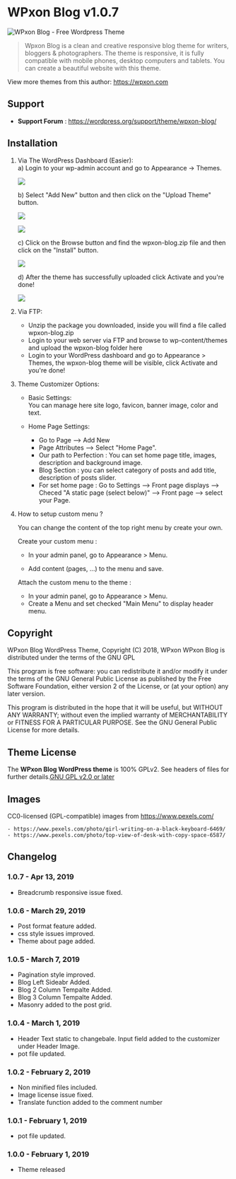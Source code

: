 # WPxon Blog v1.0.7
![WPxon Blog - Free Wordpress Theme](/screenshot.png)

> Wpxon Blog is a clean and creative responsive blog theme for writers, bloggers & photographers. The theme is responsive, it is fully compatible with mobile phones, desktop computers and tablets. You can create a beautiful website with this theme.

View more themes from this author: https://wpxon.com

## Support 
* **Support Forum** : https://wordpress.org/support/theme/wpxon-blog/
 

## Installation 

1. Via The WordPress Dashboard (Easier):   
	a) Login to your wp-admin account and go to Appearance -> Themes.   

	![](/assets/img/i1.png)  

	b) Select "Add New" button and then click on the "Upload Theme" button.    

	![](/assets/img/i2.png)   

	![](/assets/img/i3.png)  
	  
	c) Click on the Browse button and find the wpxon-blog.zip file  and then click on the "Install" button.    

	![](/assets/img/i4.png)  
	
	d) After the theme has successfully uploaded click Activate and you're done!         

	![](/assets/img/i5.png)  
	

 
2. Via FTP:  
	* Unzip the package you downloaded, inside you will find a file called wpxon-blog.zip   
	* Login to your web server via FTP and browse to wp-content/themes and upload the wpxon-blog folder here    
	* Login to your WordPress dashboard and go to Appearance > Themes, the wpxon-blog theme will be visible, click Activate and you're done!    
  
3. Theme Customizer	Options:  

	* Basic Settings:  
        You can manage here site logo, favicon, banner image, color and text.	  

	* Home Page Settings:     
		* Go to Page --> Add New   
		* Page Attributes --> Select "Home Page".   
		* Our path to Perfection : You can set home page title, images, description and background image.    
        * Blog Section : you can select category of posts and add title, description of posts slider.  
		* For set home page : Go to Settings	-->	Front page displays	--> Checed  "A static page (select below)" --> Front page --> select your Page.  
                 
4. How to setup custom menu ?  

	You can change the content of the top right menu by create your own.  

	Create your custom menu :  

	* In your admin panel, go to Appearance > Menu.  

	* Add content (pages, ...) to the menu and save.  

	Attach the custom menu to the theme :  

	* In your admin panel, go to Appearance > Menu.  
	* Create a Menu and set checked "Main Menu" to display header menu.  
 	

## Copyright

WPxon Blog WordPress Theme, Copyright (C) 2018, WPxon
WPxon Blog is distributed under the terms of the GNU GPL

This program is free software: you can redistribute it and/or modify
it under the terms of the GNU General Public License as published by
the Free Software Foundation, either version 2 of the License, or
(at your option) any later version.

This program is distributed in the hope that it will be useful,
but WITHOUT ANY WARRANTY; without even the implied warranty of
MERCHANTABILITY or FITNESS FOR A PARTICULAR PURPOSE. See the
GNU General Public License for more details.


## Theme License
The **WPxon Blog WordPress theme** is 100% GPLv2. See headers of files for further details.[GNU GPL v2.0 or later](http://www.gnu.org/licenses/gpl-2.0.html)
 

## Images
CC0-licensed (GPL-compatible) images from https://www.pexels.com/

	- https://www.pexels.com/photo/girl-writing-on-a-black-keyboard-6469/
	- https://www.pexels.com/photo/top-view-of-desk-with-copy-space-6587/ 


## Changelog 
  
### 1.0.7 - Apr 13, 2019 
* Breadcrumb responsive issue fixed. 

### 1.0.6 - March 29, 2019 
* Post format feature added.
* css style issues improved. 
* Theme about page added. 

### 1.0.5 - March 7, 2019
* Pagination style improved.
* Blog Left Sideabr Added.
* Blog 2 Column Tempalte Added.
* Blog 3 Column Tempalte Added.
* Masonry added to the post grid.

### 1.0.4 - March 1, 2019
* Header Text static to changebale. Input field added to the customizer under Header Image. 
* pot file updated.

### 1.0.2 - February 2, 2019
* Non minified files included.
* Image license issue fixed.
* Translate function added to the comment number

### 1.0.1 - February 1, 2019
* pot file updated.

### 1.0.0  - February 1, 2019
* Theme released

